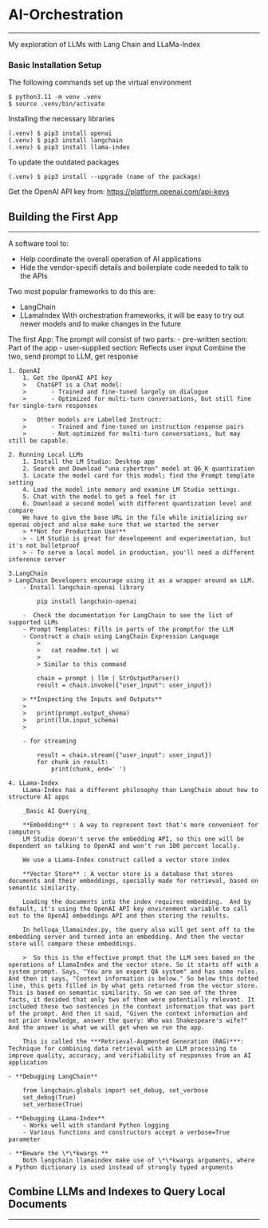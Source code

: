 # AI-Orchestration
***
My exploration of LLMs with Lang Chain and LLaMa-Index

### Basic Installation Setup

The following commands set up the virtual environment

    $ python3.11 -m venv .venv
    $ source .venv/bin/activate

Installing the necessary libraries

    (.venv) $ pip3 install openai
    (.venv) $ pip3 install langchain
    (.venv) $ pip3 install llama-index

To update the outdated packages

    (.venv) $ pip3 install --upgrade (name of the package)

Get the OpenAI API key from: https://platform.openai.com/api-keys

## Building the First App
---
A software tool to:
- Help coordinate the overall operation of AI applications
- Hide the vendor-specifi details and boilerplate code needed to talk to the APIs

Two most popular frameworks to do this are:
- LangChain
- LLamaIndex
With orchestration frameworks, it will be easy to try out newer models and to make changes in the future

The first App:
    The prompt will consist of two parts:
    - pre-written section: Part of the app
    - user-supplied section: Reflects user input
    Combine the two, send prompt to LLM, get response

    1. OpenAI
        1. Get the OpenAI API key
        >   ChatGPT is a Chat model: 
        >       - Trained and fine-tuned largely on dialogue
        >       - Optimized for multi-turn conversations, but still fine for single-turn responses
        
        >   Other models are Labelled Instruct:
        >       - Trained and fine-tuned on instruction response pairs
        >       - Not optimized for multi-turn conversations, but may still be capable.

    2. Running Local LLMs
        1. Install the LM Studio: Desktop app 
        2. Search and Download "una cybertron" model at Q6_K quantization
        3. Locate the model card for this model; find the Prompt template setting
        4. Load the model into memory and examine LM Studio settings.
        5. Chat with the model to get a feel for it
        6. Download a second model with different quantization level and compare
        We have to give the base URL in the file while initializing our openai object and also make sure that we started the server
        > **Not for Production Use!**
        > - LM Studio is great for developement and experimentation, but it's not bulletproof
        > - To serve a local model in production, you'll need a different inference server

    3.LangChain
    > LangChain Developers encourage using it as a wrapper around an LLM.
        - Install langchain-openai library

            pip install langchain-openai
        
        -  Check the documentation for LangChain to see the list of supported LLMs
        - Prompt Templates: Fills in parts of the promptfor the LLM
        - Construct a chain using LangChain Expression Language
            > 
            >   cat readme.txt | wc
            > 
            > Similar to this command

            chain = prompt | llm | StrOutputParser()
            result = chain.invoke({"user_input": user_input})
        
        > **Inspecting the Inputs and Outputs**
        >   
        >   print(prompt.output_shema)
        >   print(llm.input_schema)
        >
    
        - for streaming

            result = chain.stream({"user_input": user_input})
            for chunk in result:
                print(chunk, end=' ')

    4. LLama-Index
        LLama-Index has a different philosophy than LangChain about how to structure AI apps
        
        _Basic AI Querying_
        
        **Embedding** : A way to represent text that's more convenient for computers
        LM Studio doesn't serve the embedding API, so this one will be dependent on talking to OpenAI and won't run 100 percent locally.

        We use a LLama-Index construct called a vector store index
        
        **Vector Store** : A vector store is a database that stores documents and their embeddings, specially made for retrieval, based on semantic similarity.
        
        Loading the documents into the index requires embedding.  And by default, it's using the OpenAI API key environment variable to call out to the OpenAI embeddings API and then storing the results.

        In helloqa_llamaindex.py, the query also will get sent off to the embedding server and turned into an embedding. And then the vector store will compare these embeddings.

        >  So this is the effective prompt that the LLM sees based on the operations of LlamaIndex and the vector store. So it starts off with a system prompt. Says, "You are an expert QA system" and has some rules. And then it says, "Context information is below." So below this dotted line, this gets filled in by what gets returned from the vector store. This is based on semantic similarity. So we can see of the three facts, it decided that only two of them were potentially relevant. It included these two sentences in the context information that was part of the prompt. And then it said, "Given the context information and not prior knowledge, answer the query: Who was Shakespeare's wife?" And the answer is what we will get when we run the app. 

        This is called the ***Retrieval-Augmented Generation (RAG)***: Technique for combining data retrieval with an LLM processing to improve quality, accuracy, and verifiability of responses from an AI application

    - **Debugging LangChain**

        from langchain.globals import set_debug, set_verbose
        set_debug(True)
        set_verbose(True)

    - **Debugging LLama-Index**
        - Works well with standard Python logging
        - Various functions and constructors accept a verbose=True parameter

    - **Beware the \*\*kwargs **
        Both langchain llamaindex make use of \*\*kwargs arguments, where a Python dictionary is used instead of strongly typed arguments

## Combine LLMs and Indexes to Query Local Documents
___

